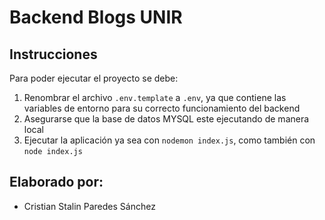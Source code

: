 # Backend Blogs UNIR

## Instrucciones 

Para poder ejecutar el proyecto se debe:

1. Renombrar el archivo `.env.template` a `.env`, ya que contiene las variables de entorno para su correcto funcionamiento del backend
2. Asegurarse que la base de datos MYSQL este ejecutando de manera local
3. Ejecutar la aplicación ya sea con `nodemon index.js`, como también con `node index.js`

## Elaborado por:
* Cristian Stalin Paredes Sánchez